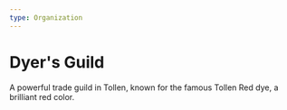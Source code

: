 ```yaml
---
type: Organization
---
```


# Dyer's Guild

A powerful trade guild in Tollen, known for the famous Tollen Red dye, a brilliant red color.